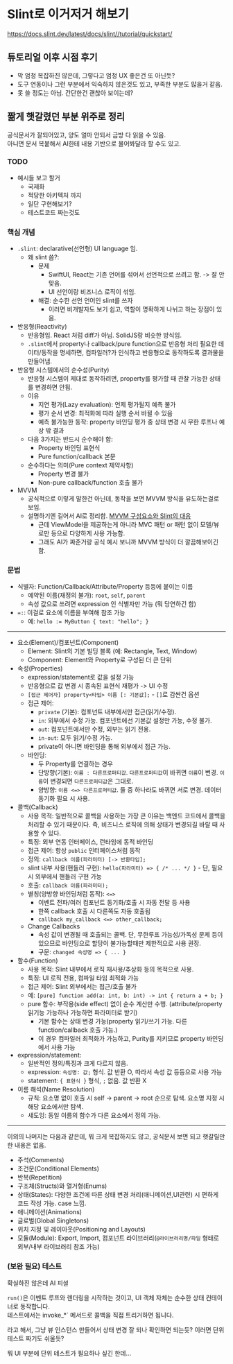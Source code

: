 # Slint로 이거저거 해보기

https://docs.slint.dev/latest/docs/slint//tutorial/quickstart/

## 튜토리얼 이후 시점 후기

- 막 엄청 복잡하진 않은데, 그렇다고 엄청 UX 좋은건 또 아닌듯?
- 도구 연동이나 그런 부분에서 익숙하지 않은것도 있고, 부족한 부분도 많을거 같음.
- 못 쓸 정도는 아님. 간단한건 괜찮아 보이는데?

## 짦게 햇갈렸던 부분 위주로 정리

공식문서가 잘되어있고, 양도 얼마 안되서 금방 다 읽을 수 있음.  
아니면 문서 복붙해서 AI한테 내용 기반으로 물어봐달라 할 수도 있고.

### TODO
- 예시들 보고 할거
  - 국제화
  - 적당한 아키텍처 까지
  - 일단 구현해보기?
  - 테스트코드 짜는것도

### 핵심 개념

- `.slint`: declarative(선언형) UI language 임. 
  - 왜 slint 씀?: 
    - 문제
      - SwiftUI, React는 기존 언어를 섞어서 선언적으로 쓰려고 함. -> 잘 안맞음.
      - UI 선언이랑 비즈니스 로직이 섞임.
    - 해결: 순수한 선언 언어인 slint를 쓰자
      - 이러면 비개발자도 보기 쉽고, 역할이 명확하게 나뉘고 하는 장점이 있음.
- 반응형(Reactivity)
  - 반응형임. React 처럼 diff가 아님. SolidJS랑 비슷한 방식임.
  - `.slint`에서 property나 callback/pure function으로 반응형 처리 필요한 데이터/동작을 명세하면, 컴파일러?가 인식하고 반응형으로 동작하도록 결과물을 만들어냄.
- 반응형 시스템에서의 순수성(Purity)
  - 반응형 시스템이 제대로 동작하려면, property를 평가할 때 관찰 가능한 상태를 변경하면 안됨.
  - 이유
    - 지연 평가(Lazy evaluation): 언제 평가될지 예측 불가
    - 평가 순서 변경: 최적화에 따라 실행 순서 바뀔 수 있음
    - 예측 불가능한 동작: property 바인딩 평가 중 상태 변경 시 무한 루프나 예상 밖 결과
  - 다음 3가지는 반드시 순수해야 함:
    - Property 바인딩 표현식 
    - Pure function/callback 본문
  - 순수하다는 의미(Pure context 제약사항)
    - Property 변경 불가
    - Non-pure callback/function 호출 불가
- MVVM
  - 공식적으로 이렇게 말한건 아닌데, 동작을 보면 MVVM 방식을 유도하는걸로 보임.
  - 설명하기엔 길어서 AI로 정리함. [MVVM 구성요소와 Slint의 대응](https://gist.github.com/YangSiJun528/d3be6bc65c21614cd7feae13bd8744a6)
    - 근데 ViewModel을 제공하는게 아니라 MVC 패턴 or 패턴 없이 모델/뷰 로만 등으로 다양하게 사용 가능함.
    - 그래도 AI가 짜준거랑 공식 예시 보니까 MVVM 방식이 더 깔끔해보이긴 함.

### 문법

- 식별자: Function/Callback/Attribute/Property 등등에 붙이는 이름
  - 예약된 이름(재정의 불가): `root`, `self`, `parent`
  - 속성 값으로 쓰려면 expression 인 식별자만 가능 (뭐 당연하긴 함)
- `=:`: 이걸로 요소에 이름을 부여해 참조 가능
  - 예: `hello := MyButton { text: "hello"; }`

---

- 요소(Element)/컴포넌트(Component)
  - Element: Slint의 기본 빌딩 블록 (예: Rectangle, Text, Window)
  - Component: Element와 Property로 구성된 더 큰 단위
- 속성(Properties)
  - expression/statement로 값을 설정 가능
  - 반응형으로 값 변경 시 종속된 표현식 재평가 -> UI 수정
  - `[접근 제어자] property<타입> 이름 [: 기본값];` - `[]`로 감싼건 옵션
  - 접근 제어:
    - `private` (기본): 컴포넌트 내부에서만 접근(읽기/수정).
    - `in`: 외부에서 수정 가능. 컴포넌트에선 기본값 설정만 가능, 수정 불가.
    - `out`: 컴포넌트에서만 수정, 외부는 읽기 전용.
    - `in-out`: 모두 읽기/수정 가능.
    - private이 아니면 바인딩을 통해 외부에서 접근 가능.
  - 바인딩: 
    - 두 Property를 연결하는 경우 
    - 단방향(기본): `이름 : 다른프로퍼티값`. `다른프로퍼티값`이 바뀌면 `이름`이 변경. `이름`이 변경되면 `다른프로퍼티값`은 그대로.
    - 양방향: `이름 <=> 다른프로퍼티값`. 둘 중 하나라도 바뀌면 서로 변경. 데이터 동기화 필요 시 사용.
- 콜백(Callback)
  - 사용 목적: 일반적으로 콜백을 사용하는 가장 큰 이유는 백엔드 코드에서 콜백을 처리할 수 있기 때문이다. 즉, 비즈니스 로직에 의해 상태가 변경되길 바랄 때 사용할 수 있다.
  - 특징: 외부 연동 인터페이스, 런타임에 동적 바인딩
  - 접근 제어: 항상 `public` 인터페이스처럼 동작
  - 정의: `callback 이름(파라미터) [-> 반환타입];`
  - slint 내부 사용(핸들러 구현): `hello(파라미터) => { /* ... */ }` - 단, 필요 시 외부에서 핸들러 구현 가능
  - 호출: `callback 이름(파라미터);`
  - 별칭(양방향 바인딩처럼 동작): `<=>`
    - 이벤트 전파/여러 컴포넌트 동기화/호출 시 자동 전달 등 사용
    - 한쪽 callback 호출 시 다른쪽도 자동 호출됨
    - `callback my_callback <=> other_callback;`
  - Change Callbacks
    - 속성 값이 변경될 때 호출되는 콜백. 단, 무한루프 가능성/가독성 문제 등이 있으므로 바인딩으로 할당이 불가능할때만 제한적으로 사용 권장.
    - 구문: `changed 속성명 => { ... }`
- 함수(Function)
  - 사용 목적: Slint 내부에서 로직 재사용/추상화 등의 목적으로 사용.
  - 특징: UI 로직 전용, 컴파일 타임 최적화 가능
  - 접근 제어: Slint 외부에서는 접근/호출 불가
  - 예: `[pure] function add(a: int, b: int) -> int { return a + b; }`
  - pure 함수: 부작용(side effect) 없이 순수 계산만 수행. (attribute/property 읽기능 가능하나 가능하면 파라미터로 받기)
    - 기본 함수는 상태 변경 가능(property 읽기/쓰기 가능. 다른 function/callback 호출 가능.)
    - 이 경우 컴파일러 최적화가 가능하고, Purity를 지키므로 property 바인딩에서 사용 가능
- expression/statement: 
  - 일반적인 정의/특징과 크게 다르지 않음.
  - expression: `속성명: 값;` 형식. 값 반환 O, 따라서 속성 값 등등으로 사용 가능
  - statement: `{ 표현식 }` 형식, `;` 없음. 값 반환 X
- 이름 해석(Name Resolution)
  - 규칙: 요소명 없이 호출 시 self → parent → root 순으로 탐색. 요소명 지정 시 해당 요소에서만 탐색. 
  - 섀도잉: 동일 이름의 함수가 다른 요소에서 정의 가능.

---

이외의 나머지는 다음과 같은데, 뭐 크게 복잡하지도 않고, 공식문서 보면 되고 햇갈릴만한 내용은 없음.
- 주석(Comments)
- 조건문(Conditional Elements)
- 반복(Repetition)
- 구조체(Structs)와 열거형(Enums)
- 상태(States): 다양한 조건에 따른 상태 변경 처리(애니메이션,UI관련) 시 편하게 코드 작성 가능. case 느낌.
- 애니메이션(Animations)
- 글로벌(Global Singletons)
- 위치 지정 및 레이아웃(Positioning and Layouts)
- 모듈(Module): Export, Import, 컴포넌트 라이브러리(`@라이브러리명/파일` 형태로 외부/내부 라이브러리 참조 가능)

### (보완 필요) 테스트

확실하진 않은데 AI 피셜

`run()`은 이벤트 루프와 렌더링을 시작하는 것이고, UI 객체 자체는 순수한 상태 컨테이너로 동작합니다.   
테스트에서는  invoke_*` 메서드로 콜백을 직접 트리거하면 됩니다.

라고 해서, 그냥 뷰 인스턴스 만들어서 상태 변경 잘 되나 확인하면 되는듯? 이러면 단위 테스트 짜기도 쉬울듯?

뭐 UI 부분에 단위 테스트가 필요하나 싶긴 한데...
